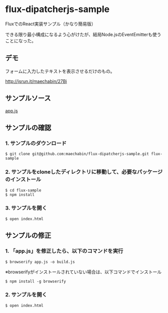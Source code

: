 # flux-dipatcherjs-sample
FluxでのReact実装サンプル（かなり簡易版）

できる限り最小構成になるよう心がけたが、結局Node.jsのEventEmitterも使うことになった。


## デモ
フォームに入力したテキストを表示させるだけのもの。

http://jsrun.it/maechabin/27Bi

## サンプルソース
[app.js](https://github.com/maechabin/flux-dipatcherjs-sample/blob/master/app.js)

## サンプルの確認

### 1. サンプルのダウンロード
~~~
$ git clone git@github.com:maechabin/flux-dipatcherjs-sample.git flux-sample
~~~

### 2. サンプルをcloneしたディレクトリに移動して、必要なパッケージのインストール
~~~
$ cd flux-sample
$ npm install
~~~

### 3. サンプルを開く
~~~
$ open index.html
~~~

## サンプルの修正

### 1. 「app.js」を修正したら、以下のコマンドを実行
~~~
$ browserify app.js -o build.js
~~~

※browserifyがインストールされていない場合は、以下コマンドでインストール
~~~
$ npm install -g browserify
~~~

### 2. サンプルを開く
~~~
$ open index.html
~~~





